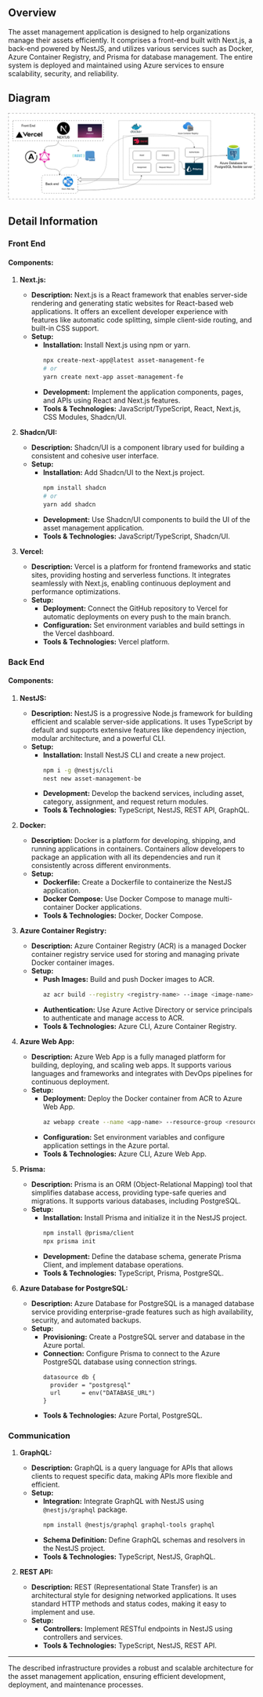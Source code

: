 
## Overview

The asset management application is designed to help organizations manage their assets efficiently. It comprises a front-end built with Next.js, a back-end powered by NestJS, and utilizes various services such as Docker, Azure Container Registry, and Prisma for database management. The entire system is deployed and maintained using Azure services to ensure scalability, security, and reliability.

## Diagram

![Logical Architecture.png](/.attachments/Logical%20Architecture-e795d9a9-71a9-4466-9660-161f8f563add.png)

## Detail Information

### Front End

#### Components:

1. **Next.js:**
   - **Description:** Next.js is a React framework that enables server-side rendering and generating static websites for React-based web applications. It offers an excellent developer experience with features like automatic code splitting, simple client-side routing, and built-in CSS support.
   - **Setup:**
     - **Installation:** Install Next.js using npm or yarn.
       ```sh
       npx create-next-app@latest asset-management-fe
       # or
       yarn create next-app asset-management-fe
       ```
     - **Development:** Implement the application components, pages, and APIs using React and Next.js features.
     - **Tools & Technologies:** JavaScript/TypeScript, React, Next.js, CSS Modules, Shadcn/UI.

2. **Shadcn/UI:**
   - **Description:** Shadcn/UI is a component library used for building a consistent and cohesive user interface.
   - **Setup:**
     - **Installation:** Add Shadcn/UI to the Next.js project.
       ```sh
       npm install shadcn
       # or
       yarn add shadcn
       ```
     - **Development:** Use Shadcn/UI components to build the UI of the asset management application.
     - **Tools & Technologies:** JavaScript/TypeScript, Shadcn/UI.

3. **Vercel:**
   - **Description:** Vercel is a platform for frontend frameworks and static sites, providing hosting and serverless functions. It integrates seamlessly with Next.js, enabling continuous deployment and performance optimizations.
   - **Setup:**
     - **Deployment:** Connect the GitHub repository to Vercel for automatic deployments on every push to the main branch.
     - **Configuration:** Set environment variables and build settings in the Vercel dashboard.
     - **Tools & Technologies:** Vercel platform.

### Back End

#### Components:

1. **NestJS:**
   - **Description:** NestJS is a progressive Node.js framework for building efficient and scalable server-side applications. It uses TypeScript by default and supports extensive features like dependency injection, modular architecture, and a powerful CLI.
   - **Setup:**
     - **Installation:** Install NestJS CLI and create a new project.
       ```sh
       npm i -g @nestjs/cli
       nest new asset-management-be
       ```
     - **Development:** Develop the backend services, including asset, category, assignment, and request return modules.
     - **Tools & Technologies:** TypeScript, NestJS, REST API, GraphQL.

2. **Docker:**
   - **Description:** Docker is a platform for developing, shipping, and running applications in containers. Containers allow developers to package an application with all its dependencies and run it consistently across different environments.
   - **Setup:**
     - **Dockerfile:** Create a Dockerfile to containerize the NestJS application.
     - **Docker Compose:** Use Docker Compose to manage multi-container Docker applications.
     - **Tools & Technologies:** Docker, Docker Compose.

3. **Azure Container Registry:**
   - **Description:** Azure Container Registry (ACR) is a managed Docker container registry service used for storing and managing private Docker container images.
   - **Setup:**
     - **Push Images:** Build and push Docker images to ACR.
       ```sh
       az acr build --registry <registry-name> --image <image-name> .
       ```
     - **Authentication:** Use Azure Active Directory or service principals to authenticate and manage access to ACR.
     - **Tools & Technologies:** Azure CLI, Azure Container Registry.

4. **Azure Web App:**
   - **Description:** Azure Web App is a fully managed platform for building, deploying, and scaling web apps. It supports various languages and frameworks and integrates with DevOps pipelines for continuous deployment.
   - **Setup:**
     - **Deployment:** Deploy the Docker container from ACR to Azure Web App.
       ```sh
       az webapp create --name <app-name> --resource-group <resource-group> --plan <app-service-plan> --deployment-container-image-name <acr-name>.azurecr.io/<image-name>:<tag>
       ```
     - **Configuration:** Set environment variables and configure application settings in the Azure portal.
     - **Tools & Technologies:** Azure CLI, Azure Web App.

5. **Prisma:**
   - **Description:** Prisma is an ORM (Object-Relational Mapping) tool that simplifies database access, providing type-safe queries and migrations. It supports various databases, including PostgreSQL.
   - **Setup:**
     - **Installation:** Install Prisma and initialize it in the NestJS project.
       ```sh
       npm install @prisma/client
       npx prisma init
       ```
     - **Development:** Define the database schema, generate Prisma Client, and implement database operations.
     - **Tools & Technologies:** TypeScript, Prisma, PostgreSQL.

6. **Azure Database for PostgreSQL:**
   - **Description:** Azure Database for PostgreSQL is a managed database service providing enterprise-grade features such as high availability, security, and automated backups.
   - **Setup:**
     - **Provisioning:** Create a PostgreSQL server and database in the Azure portal.
     - **Connection:** Configure Prisma to connect to the Azure PostgreSQL database using connection strings.
       ```prisma
       datasource db {
         provider = "postgresql"
         url      = env("DATABASE_URL")
       }
       ```
     - **Tools & Technologies:** Azure Portal, PostgreSQL.

### Communication

1. **GraphQL:**
   - **Description:** GraphQL is a query language for APIs that allows clients to request specific data, making APIs more flexible and efficient.
   - **Setup:**
     - **Integration:** Integrate GraphQL with NestJS using `@nestjs/graphql` package.
       ```sh
       npm install @nestjs/graphql graphql-tools graphql
       ```
     - **Schema Definition:** Define GraphQL schemas and resolvers in the NestJS project.
     - **Tools & Technologies:** TypeScript, NestJS, GraphQL.

2. **REST API:**
   - **Description:** REST (Representational State Transfer) is an architectural style for designing networked applications. It uses standard HTTP methods and status codes, making it easy to implement and use.
   - **Setup:**
     - **Controllers:** Implement RESTful endpoints in NestJS using controllers and services.
     - **Tools & Technologies:** TypeScript, NestJS, REST API.

---

The described infrastructure provides a robust and scalable architecture for the asset management application, ensuring efficient development, deployment, and maintenance processes.